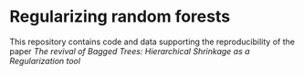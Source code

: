# Regularizing random forests

This repository contains code and data supporting the reproducibility of the paper
*The revival of Bagged Trees: Hierarchical Shrinkage
as a Regularization tool*

